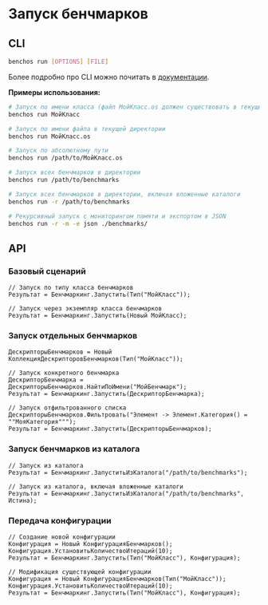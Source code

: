 # Запуск бенчмарков

## CLI

```bash
benchos run [OPTIONS] [FILE]
```

Более подробно про CLI можно почитать в [документации](CLI.md).

**Примеры использования:**

```bash
# Запуск по имени класса (файл МойКласс.os должен существовать в текущей директории)
benchos run МойКласс

# Запуск по имени файла в текущей директории
benchos run МойКласс.os

# Запуск по абсолютному пути
benchos run /path/to/МойКласс.os

# Запуск всех бенчмарков в директории
benchos run /path/to/benchmarks

# Запуск всех бенчмарков в директории, включая вложенные каталоги
benchos run -r /path/to/benchmarks

# Рекурсивный запуск с мониторингом памяти и экспортом в JSON
benchos run -r -m -e json ./benchmarks/
```

## API

### Базовый сценарий

```bsl
// Запуск по типу класса бенчмарков
Результат = Бенчмаркинг.Запустить(Тип("МойКласс"));

// Запуск через экземпляр класса бенчмарков
Результат = Бенчмаркинг.Запустить(Новый МойКласс);
```

### Запуск отдельных бенчмарков

```bsl
ДескрипторыБенчмарков = Новый КоллекцияДескрипторовБенчмарков(Тип("МойКласс"));

// Запуск конкретного бенчмарка
ДескрипторБенчмарка = ДескрипторыБенчмарков.НайтиПоИмени("МойБенчмарк");
Результат = Бенчмаркинг.Запустить(ДескрипторБенчмарка);

// Запуск отфильтрованного списка
ДескрипторыБенчмарков.Фильтровать("Элемент -> Элемент.Категория() = ""МояКатегория""");
Результат = Бенчмаркинг.Запустить(ДескрипторыБенчмарков);
```

### Запуск бенчмарков из каталога

```bsl
// Запуск из каталога
Результат = Бенчмаркинг.ЗапуститьИзКаталога("/path/to/benchmarks");

// Запуск из каталога, включая вложенные каталоги
Результат = Бенчмаркинг.ЗапуститьИзКаталога("/path/to/benchmarks", Истина);
```

### Передача конфигурации

```bsl
// Создание новой конфигурации
Конфигурация = Новый КонфигурацияБенчмарков();
Конфигурация.УстановитьКоличествоИтераций(10);
Результат = Бенчмаркинг.Запустить(Тип("МойКласс"), Конфигурация);

// Модификация существующей конфигурации
Конфигурация = Новый КонфигурацияБенчмарков(Тип("МойКласс"));
Конфигурация.УстановитьКоличествоИтераций(10);
Результат = Бенчмаркинг.Запустить(Тип("МойКласс"), Конфигурация);
```
